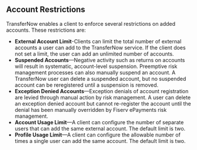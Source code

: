 ## Account Restrictions 


TransferNow enables a client to enforce several restrictions on added accounts. These restrictions are: 

- **External Account Limit**-Clients can limit the total number of external accounts a user can add 
to the TransferNow service. If the client does not set a limit, the user can add an unlimited 
number of accounts. 
- **Suspended Accounts**—Negative activity such as returns on accounts will result in systematic, 
account-level suspension. Preemptive risk management processes can also manually suspend an 
account. A TransferNow user can delete a suspended account, but no suspended account can be 
reregistered until a suspension is removed. 
- **Exception Denied Accounts**—Exception denials of account registration are levied through 
manual action by risk management. A user can delete an exception denied account but cannot 
re-register the account until the denial has been manually overridden by Fiserv ePayments risk 
management. 
- **Account Usage Limit**—A client can configure the number of separate users that can add the 
same external account. The default limit is two. 
- **Profile Usage Limit**—A client can configure the allowable number of times a single user can add 
the same account. The default limit is two. 